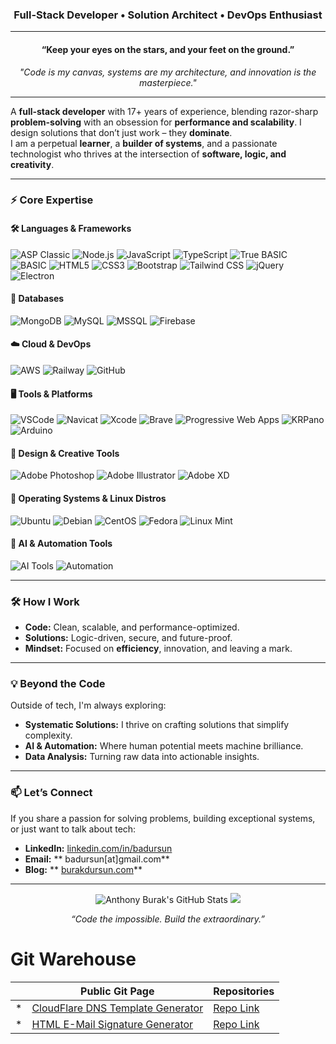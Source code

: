 <h3 align="center">Full-Stack Developer • Solution Architect • DevOps Enthusiast</h3>

---

<h4 align="center">“Keep your eyes on the stars, and your feet on the ground.”</h4>
<p align="center">
    <em>"Code is my canvas, systems are my architecture, and innovation is the masterpiece."</em>
</p>

---

A **full-stack developer** with 17+ years of experience, blending razor-sharp **problem-solving** with an obsession for **performance and scalability**. I design solutions that don’t just work – they **dominate**.  
I am a perpetual **learner**, a **builder of systems**, and a passionate technologist who thrives at the intersection of **software, logic, and creativity**.

---

### ⚡ **Core Expertise**
#### 🛠️ **Languages & Frameworks**
![ASP Classic](https://img.shields.io/badge/ASP-Classic-00599C?style=flat-square&logo=html5&logoColor=white)
![Node.js](https://img.shields.io/badge/Node.js-339933?style=flat-square&logo=node.js&logoColor=white)
![JavaScript](https://img.shields.io/badge/JavaScript-ES6%2B-F7DF1E?style=flat-square&logo=javascript&logoColor=black)
![TypeScript](https://img.shields.io/badge/TypeScript-007ACC?style=flat-square&logo=typescript&logoColor=white)
![True BASIC](https://img.shields.io/badge/True_BASIC-000000?style=flat-square&logoColor=white)
![BASIC](https://img.shields.io/badge/BASIC-808080?style=flat-square&logoColor=white)
![HTML5](https://img.shields.io/badge/HTML5-E34F26?style=flat-square&logo=html5&logoColor=white)
![CSS3](https://img.shields.io/badge/CSS3-1572B6?style=flat-square&logo=css3&logoColor=white)
![Bootstrap](https://img.shields.io/badge/Bootstrap-563D7C?style=flat-square&logo=bootstrap&logoColor=white)
![Tailwind CSS](https://img.shields.io/badge/Tailwind_CSS-38B2AC?style=flat-square&logo=tailwind-css&logoColor=white)
![jQuery](https://img.shields.io/badge/jQuery-0769AD?style=flat-square&logo=jquery&logoColor=white)
![Electron](https://img.shields.io/badge/Electron-47848F?style=flat-square&logo=electron&logoColor=white)

#### 💾 **Databases**
![MongoDB](https://img.shields.io/badge/MongoDB-47A248?style=flat-square&logo=mongodb&logoColor=white)
![MySQL](https://img.shields.io/badge/MySQL-00000F?style=flat-square&logo=mysql&logoColor=white)
![MSSQL](https://img.shields.io/badge/Microsoft_SQL_Server-CC2927?style=flat-square&logo=microsoft-sql-server&logoColor=white)
![Firebase](https://img.shields.io/badge/Firebase-FFCA28?style=flat-square&logo=firebase&logoColor=black)

#### ☁️ **Cloud & DevOps**
![AWS](https://img.shields.io/badge/AWS-232F3E?style=flat-square&logo=amazon-aws&logoColor=white)
![Railway](https://img.shields.io/badge/Railway-0B0D11?style=flat-square&logo=railway&logoColor=white)
![GitHub](https://img.shields.io/badge/GitHub-181717?style=flat-square&logo=github&logoColor=white)

#### 🖥️ **Tools & Platforms**
![VSCode](https://img.shields.io/badge/VSCode-007ACC?style=flat-square&logo=visual-studio-code&logoColor=white)
![Navicat](https://img.shields.io/badge/Navicat-FF9800?style=flat-square&logoColor=white)
![Xcode](https://img.shields.io/badge/Xcode-007ACC?style=flat-square&logo=xcode&logoColor=white)
![Brave](https://img.shields.io/badge/Brave-FF5722?style=flat-square&logo=brave&logoColor=white)
![Progressive Web Apps](https://img.shields.io/badge/Progressive_Web_Apps-5A0FC8?style=flat-square&logo=pwa&logoColor=white)
![KRPano](https://img.shields.io/badge/KRPano-000000?style=flat-square&logoColor=white)
![Arduino](https://img.shields.io/badge/Arduino-00979D?style=flat-square&logo=arduino&logoColor=white)

#### 🎨 **Design & Creative Tools**
![Adobe Photoshop](https://img.shields.io/badge/Adobe_Photoshop-31A8FF?style=flat-square&logo=adobe-photoshop&logoColor=white)
![Adobe Illustrator](https://img.shields.io/badge/Adobe_Illustrator-FF9A00?style=flat-square&logo=adobe-illustrator&logoColor=white)
![Adobe XD](https://img.shields.io/badge/Adobe_XD-FF61F6?style=flat-square&logo=adobe-xd&logoColor=white)

#### 🐧 **Operating Systems & Linux Distros**
![Ubuntu](https://img.shields.io/badge/Ubuntu-E95420?style=flat-square&logo=ubuntu&logoColor=white)
![Debian](https://img.shields.io/badge/Debian-A81D33?style=flat-square&logo=debian&logoColor=white)
![CentOS](https://img.shields.io/badge/CentOS-262577?style=flat-square&logo=centos&logoColor=white)
![Fedora](https://img.shields.io/badge/Fedora-294172?style=flat-square&logo=fedora&logoColor=white)
![Linux Mint](https://img.shields.io/badge/Linux_Mint-87CF3E?style=flat-square&logo=linux-mint&logoColor=white)

#### 🤖 **AI & Automation Tools**
![AI Tools](https://img.shields.io/badge/AI_Tools-000000?style=flat-square&logo=artstation&logoColor=white)
![Automation](https://img.shields.io/badge/Automation-FF4500?style=flat-square&logo=power-automate&logoColor=white)

---

### 🛠️ **How I Work**
- **Code:** Clean, scalable, and performance-optimized.  
- **Solutions:** Logic-driven, secure, and future-proof.  
- **Mindset:** Focused on **efficiency**, innovation, and leaving a mark.

---

### 💡 **Beyond the Code**
Outside of tech, I'm always exploring:  
- **Systematic Solutions:** I thrive on crafting solutions that simplify complexity.  
- **AI & Automation:** Where human potential meets machine brilliance.  
- **Data Analysis:** Turning raw data into actionable insights.  

---

### 📫 **Let’s Connect**
If you share a passion for solving problems, building exceptional systems, or just want to talk about tech:  
- **LinkedIn:** [linkedin.com/in/badursun](https://tr.linkedin.com/in/badursun)
- **Email:** ** badursun[at]gmail.com**
- **Blog:** ** [burakdursun.com](https://burakdursun.com)**

---

<p align="center">
    <img src="https://github-readme-stats.vercel.app/api?username=badursun&show_icons=true&theme=tokyonight" alt="Anthony Burak's GitHub Stats" /> <img src="https://github-readme-stats.vercel.app/api/top-langs/?username=badursun&layout=compact" />
</p>

<p align="center">
    <em>“Code the impossible. Build the extraordinary.”</em>
</p>

# Git Warehouse
| | Public Git Page | Repositories |
| ------------- | ------------- | ------------- |
|*|[CloudFlare DNS Template Generator](https://badursun.github.io/Cloudflare-DNS-Template-Generator/)|[Repo Link](https://github.com/badursun/Cloudflare-DNS-Template-Generator)|
|*|[HTML E-Mail Signature Generator](https://badursun.github.io/HTML-Email-Sign-Creator/)|[Repo Link](https://github.com/badursun/HTML-Email-Sign-Creator)|
